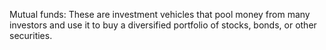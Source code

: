 Mutual funds: These are investment vehicles that pool money from many investors and use it to buy a diversified portfolio of stocks, bonds, or other securities.